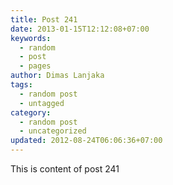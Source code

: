 ```yaml
---
title: Post 241
date: 2013-01-15T12:12:08+07:00
keywords:
  - random
  - post
  - pages
author: Dimas Lanjaka
tags:
  - random post
  - untagged
category:
  - random post
  - uncategorized
updated: 2012-08-24T06:06:36+07:00
---
```

This is content of post 241